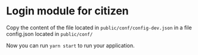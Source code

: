 # Login module for citizen

Copy the content of the file located in `public/conf/config-dev.json` in a file config.json located in `public/conf/`


Now you can run `yarn start` to run your application.